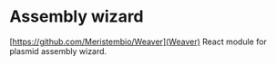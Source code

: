 # Assembly wizard

[https://github.com/Meristembio/Weaver](Weaver) React module for plasmid assembly wizard.